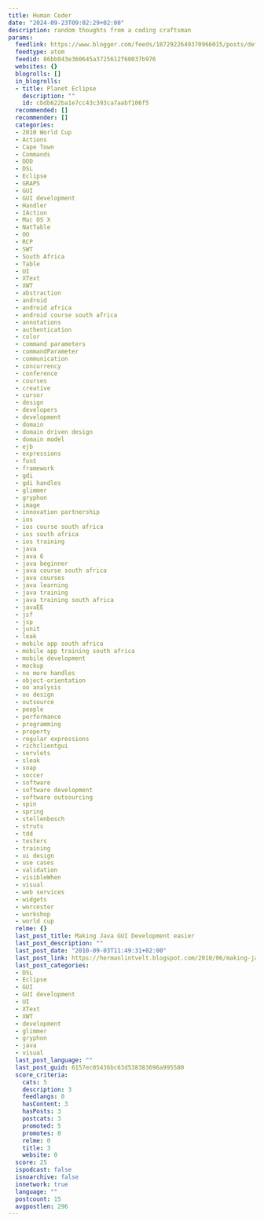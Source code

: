 ```yaml
---
title: Human Coder
date: "2024-09-23T09:02:29+02:00"
description: random thoughts from a coding craftsman
params:
  feedlink: https://www.blogger.com/feeds/1872922649370966015/posts/default/-/Eclipse
  feedtype: atom
  feedid: 86bb043e360645a3725612f60037b976
  websites: {}
  blogrolls: []
  in_blogrolls:
  - title: Planet Eclipse
    description: ""
    id: cbdb622ba1e7cc43c393ca7aabf106f5
  recommended: []
  recommender: []
  categories:
  - 2010 World Cup
  - Actions
  - Cape Town
  - Commands
  - DDD
  - DSL
  - Eclipse
  - GRAPS
  - GUI
  - GUI development
  - Handler
  - IAction
  - Mac OS X
  - NatTable
  - OO
  - RCP
  - SWT
  - South Africa
  - Table
  - UI
  - XText
  - XWT
  - abstraction
  - android
  - android africa
  - android course south africa
  - annotations
  - authentication
  - color
  - command parameters
  - commandParameter
  - communication
  - concurrency
  - conference
  - courses
  - creative
  - cursor
  - design
  - developers
  - development
  - domain
  - domain driven design
  - domain model
  - ejb
  - expressions
  - font
  - framework
  - gdi
  - gdi handles
  - glimmer
  - gryphon
  - image
  - innovation partnership
  - ios
  - ios course south africa
  - ios south africa
  - ios training
  - java
  - java 6
  - java beginner
  - java course south africa
  - java courses
  - java learning
  - java training
  - java training south africa
  - javaEE
  - jsf
  - jsp
  - junit
  - leak
  - mobile app south africa
  - mobile app training south africa
  - mobile development
  - mockup
  - no more handles
  - object-orientation
  - oo analysis
  - oo design
  - outsource
  - people
  - performance
  - programming
  - property
  - regular expressions
  - richclientgui
  - servlets
  - sleak
  - soap
  - soccer
  - software
  - software development
  - software outsourcing
  - spin
  - spring
  - stellenbosch
  - struts
  - tdd
  - testers
  - training
  - ui design
  - use cases
  - validation
  - visibleWhen
  - visual
  - web services
  - widgets
  - worcester
  - workshop
  - world cup
  relme: {}
  last_post_title: Making Java GUI Development easier
  last_post_description: ""
  last_post_date: "2010-09-03T11:49:31+02:00"
  last_post_link: https://hermanlintvelt.blogspot.com/2010/06/making-java-gui-development-easier.html
  last_post_categories:
  - DSL
  - Eclipse
  - GUI
  - GUI development
  - UI
  - XText
  - XWT
  - development
  - glimmer
  - gryphon
  - java
  - visual
  last_post_language: ""
  last_post_guid: 6157ec05436bc63d538383696a995580
  score_criteria:
    cats: 5
    description: 3
    feedlangs: 0
    hasContent: 3
    hasPosts: 3
    postcats: 3
    promoted: 5
    promotes: 0
    relme: 0
    title: 3
    website: 0
  score: 25
  ispodcast: false
  isnoarchive: false
  innetwork: true
  language: ""
  postcount: 15
  avgpostlen: 296
---
```

